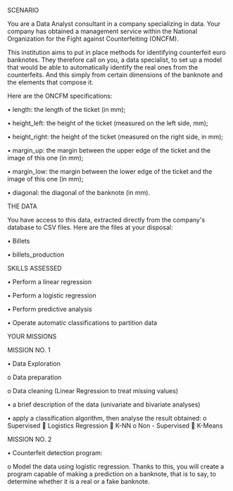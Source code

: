 SCENARIO

You are a Data Analyst consultant in a company specializing in data. Your company has obtained a management service within the National Organization for the Fight against Counterfeiting (ONCFM).

This institution aims to put in place methods for identifying counterfeit euro banknotes. They therefore call on you, a data specialist, to set up a model that would be able to automatically identify the real ones from the counterfeits. And this simply from certain dimensions of the banknote and the elements that compose it.

Here are the ONCFM specifications:

• length: the length of the ticket (in mm); 

• height_left: the height of the ticket (measured on the left side, mm); 

• height_right: the height of the ticket (measured on the right side, in mm); 

• margin_up: the margin between the upper edge of the ticket and the image of this one (in mm); 

• margin_low: the margin between the lower edge of the ticket and the image of this one (in mm); 

• diagonal: the diagonal of the banknote (in mm).

THE DATA

You have access to this data, extracted directly from the company's database to CSV files. Here are the files at your disposal:

•	Billets

•	billets_production

SKILLS ASSESSED

•	Perform a linear regression

•	Perform a logistic regression

•	Perform predictive analysis

•	Operate automatic classifications to partition data

YOUR MISSIONS

MISSION NO. 1

•	Data Exploration

o	Data preparation

o	Data cleaning (Linear Regression to treat missing values)

•	a brief description of the data (univariate and bivariate analyses)

•	apply a classification algorithm, then analyse the result obtained:
o	Supervised
	Logistics Regression
	K-NN
o	Non - Supervised
	K-Means

MISSION NO. 2

•	Counterfeit detection program: 

o	Model the data using logistic regression. Thanks to this, you will create a program capable of making a prediction on a banknote, that is to say, to determine whether it is a real or a fake banknote. 
